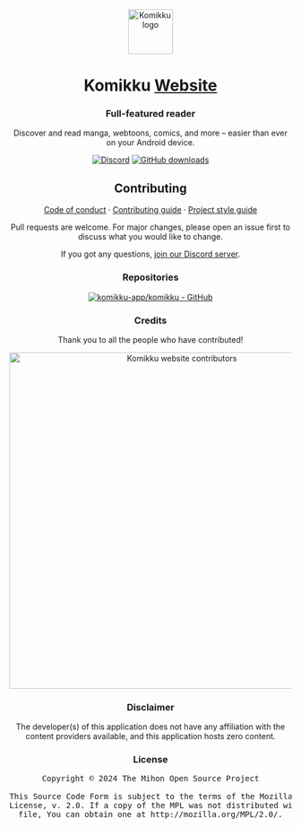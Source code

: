 <div align="center">

<a href="https://komikku-app.github.io">
    <img src="./.github/assets/logo.png" alt="Komikku logo" title="Komikku logo" width="80"/>
</a>

# Komikku [Website](#)

### Full-featured reader
Discover and read manga, webtoons, comics, and more – easier than ever on your Android device.

[![Discord](https://img.shields.io/discord/1242381704459452488?label=discord&labelColor=7289da&color=2c2f33&style=flat)](https://discord.gg/85jB7V5AJR)
[![GitHub downloads](https://img.shields.io/github/downloads/komikku-app/komikku/total?label=downloads&labelColor=27303D&color=0D1117&logo=github&logoColor=FFFFFF&style=flat)](https://github.com/komikku-app/komikku/releases)

## Contributing

[Code of conduct](./CODE_OF_CONDUCT.md) · [Contributing guide](./CONTRIBUTING.md) · [Project style guide](https://komikku-app.github.io/sandbox/style-guide/)

Pull requests are welcome. For major changes, please open an issue first to discuss what you would like to change.

If you got any questions, [join our Discord server](https://discord.gg/85jB7V5AJR).

### Repositories

[![komikku-app/komikku - GitHub](https://github-readme-stats.vercel.app/api/pin/?username=komikku-app&repo=komikku&bg_color=161B22&text_color=c9d1d9&title_color=0877d2&icon_color=0877d2&border_radius=8&hide_border=true)](https://github.com/komikku-app/komikku/)

### Credits

Thank you to all the people who have contributed!

<a href="https://github.com/komikku-app/komikku-app.github.io/graphs/contributors">
    <img src="https://contrib.rocks/image?repo=komikku-app/komikku-app.github.io" alt="Komikku website contributors" title="Komikku website contributors" width="600"/>
</a>

### Disclaimer

The developer(s) of this application does not have any affiliation with the content providers available, and this application hosts zero content.

### License

<pre>
Copyright © 2024 The Mihon Open Source Project

This Source Code Form is subject to the terms of the Mozilla Public
License, v. 2.0. If a copy of the MPL was not distributed with this
file, You can obtain one at http://mozilla.org/MPL/2.0/.
</pre>

</div>
